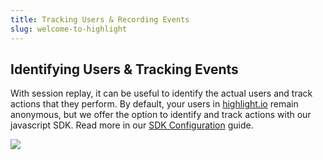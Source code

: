 ```yaml
---
title: Tracking Users & Recording Events
slug: welcome-to-highlight
---
```


## Identifying Users & Tracking Events

With session replay, it can be useful to identify the actual users and track actions that they perform. By default, your users in [highlight.io](https://highlight.io) remain anonymous, but we offer the option to identify and track actions with our javascript SDK. Read more in our [SDK Configuration](../../2_getting-started/3_client-sdk/7_replay-configuration/1_overview.md) guide.

![](/images/user-info.png)
